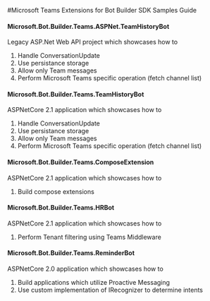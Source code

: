 #Microsoft Teams Extensions for Bot Builder SDK Samples Guide

#### Microsoft.Bot.Builder.Teams.ASPNet.TeamHistoryBot
Legacy ASP.Net Web API project which showcases how to

1. Handle ConversationUpdate
2. Use persistance storage
3. Allow only Team messages
4. Perform Microsoft Teams specific operation (fetch channel list)

#### Microsoft.Bot.Builder.Teams.TeamHistoryBot
ASPNetCore 2.1 application which showcases how to

1. Handle ConversationUpdate
2. Use persistance storage
3. Allow only Team messages
4. Perform Microsoft Teams specific operation (fetch channel list)

#### Microsoft.Bot.Builder.Teams.ComposeExtension
ASPNetCore 2.1 application which showcases how to

1. Build compose extensions

#### Microsoft.Bot.Builder.Teams.HRBot
ASPNetCore 2.1 application which showcases how to

1. Perform Tenant filtering using Teams Middleware

#### Microsoft.Bot.Builder.Teams.ReminderBot
ASPNetCore 2.0 application which showcases how to

1. Build applications which utilize Proactive Messaging
2. Use custom implementation of IRecognizer to determine intents
